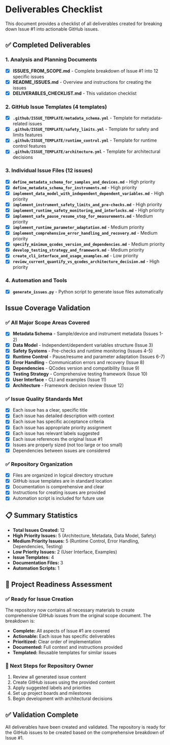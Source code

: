 # Deliverables Checklist

This document provides a checklist of all deliverables created for breaking down Issue #1 into actionable GitHub issues.

## ✅ Completed Deliverables

### 1. Analysis and Planning Documents
- [x] **ISSUES_FROM_SCOPE.md** - Complete breakdown of Issue #1 into 12 specific issues
- [x] **README_ISSUES.md** - Overview and instructions for creating the issues
- [x] **DELIVERABLES_CHECKLIST.md** - This validation checklist

### 2. GitHub Issue Templates (4 templates)
- [x] **`.github/ISSUE_TEMPLATE/metadata_schema.yml`** - Template for metadata-related issues
- [x] **`.github/ISSUE_TEMPLATE/safety_limits.yml`** - Template for safety and limits features  
- [x] **`.github/ISSUE_TEMPLATE/runtime_control.yml`** - Template for runtime control features
- [x] **`.github/ISSUE_TEMPLATE/architecture.yml`** - Template for architectural decisions

### 3. Individual Issue Files (12 issues)
- [x] **`define_metadata_schema_for_samples_and_devices.md`** - High priority
- [x] **`define_metadata_schema_for_instruments.md`** - High priority
- [x] **`implement_data_model_with_independent_dependent_variables.md`** - High priority
- [x] **`implement_instrument_safety_limits_and_pre-checks.md`** - High priority
- [x] **`implement_runtime_safety_monitoring_and_interlocks.md`** - High priority
- [x] **`implement_safe_pause_resume_stop_for_measurements.md`** - Medium priority
- [x] **`implement_runtime_parameter_adaptation.md`** - Medium priority
- [x] **`implement_comprehensive_error_handling_and_recovery.md`** - Medium priority
- [x] **`specify_minimum_qcodes_version_and_dependencies.md`** - Medium priority
- [x] **`develop_testing_strategy_and_framework.md`** - Medium priority
- [x] **`create_cli_interface_and_usage_examples.md`** - Low priority
- [x] **`review_current_quantify_vs_qcodes_architecture_decision.md`** - High priority

### 4. Automation and Tools
- [x] **`generate_issues.py`** - Python script to generate issue files automatically

## Issue Coverage Validation

### ✅ All Major Scope Areas Covered
- [x] **Metadata Schema** - Sample/device and instrument metadata (Issues 1-2)
- [x] **Data Model** - Independent/dependent variables structure (Issue 3)
- [x] **Safety Systems** - Pre-checks and runtime monitoring (Issues 4-5)
- [x] **Runtime Control** - Pause/resume and parameter adaptation (Issues 6-7)
- [x] **Error Handling** - Communication errors and recovery (Issue 8)
- [x] **Dependencies** - QCodes version and compatibility (Issue 9)
- [x] **Testing Strategy** - Comprehensive testing framework (Issue 10)
- [x] **User Interface** - CLI and examples (Issue 11)
- [x] **Architecture** - Framework decision review (Issue 12)

### ✅ Issue Quality Standards Met
- [x] Each issue has a clear, specific title
- [x] Each issue has detailed description with context
- [x] Each issue has specific acceptance criteria  
- [x] Each issue has appropriate priority assignment
- [x] Each issue has relevant labels suggested
- [x] Each issue references the original Issue #1
- [x] Issues are properly sized (not too large or too small)
- [x] Dependencies between issues are considered

### ✅ Repository Organization
- [x] Files are organized in logical directory structure
- [x] GitHub issue templates are in standard location
- [x] Documentation is comprehensive and clear
- [x] Instructions for creating issues are provided
- [x] Automation script is included for future use

## 📋 Summary Statistics

- **Total Issues Created:** 12
- **High Priority Issues:** 5 (Architecture, Metadata, Data Model, Safety)
- **Medium Priority Issues:** 5 (Runtime Control, Error Handling, Dependencies, Testing)
- **Low Priority Issues:** 2 (User Interface, Examples)
- **Issue Templates:** 4
- **Documentation Files:** 3
- **Automation Scripts:** 1

## 🎯 Project Readiness Assessment

### ✅ Ready for Issue Creation
The repository now contains all necessary materials to create comprehensive GitHub issues from the original scope document. The breakdown is:

- **Complete:** All aspects of Issue #1 are covered
- **Actionable:** Each issue has specific deliverables
- **Prioritized:** Clear order of implementation
- **Documented:** Full context and instructions provided
- **Templated:** Reusable templates for similar issues

### 📝 Next Steps for Repository Owner
1. Review all generated issue content
2. Create GitHub issues using the provided content
3. Apply suggested labels and priorities
4. Set up project boards and milestones
5. Begin development with architectural decisions

## ✅ Validation Complete

All deliverables have been created and validated. The repository is ready for the GitHub issues to be created based on the comprehensive breakdown of Issue #1.